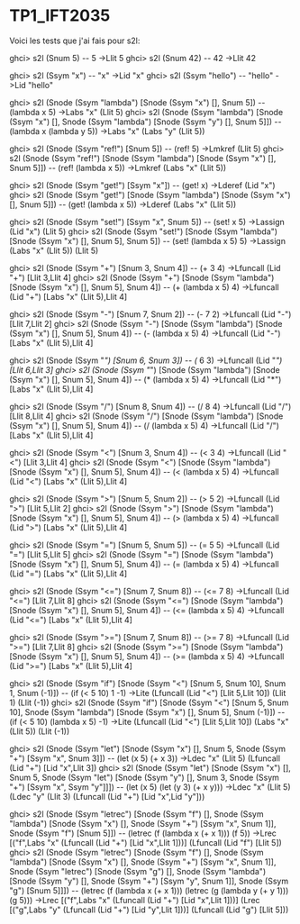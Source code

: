 # TP1_IFT2035

Voici les tests que j'ai fais pour s2l:

ghci> s2l (Snum 5)  -- 5
->Llit 5
ghci> s2l (Snum 42)   -- 42
->Llit 42


ghci> s2l (Ssym "x")    -- "x"
->Lid "x"
ghci> s2l (Ssym "hello")    -- "hello"
->Lid "hello"


ghci> s2l (Snode (Ssym "lambda") [Snode (Ssym "x") [], Snum 5])     -- (lambda x 5)
->Labs "x" (Llit 5)
ghci> s2l (Snode (Ssym "lambda") [Snode (Ssym "x") [], Snode (Ssym "lambda") [Snode (Ssym "y") [], Snum 5]])     -- (lambda x (lambda y 5))
->Labs "x" (Labs "y" (Llit 5))


ghci> s2l (Snode (Ssym "ref!") [Snum 5])     -- (ref! 5)
->Lmkref (Llit 5)
ghci> s2l (Snode (Ssym "ref!") [Snode (Ssym "lambda") [Snode (Ssym "x") [], Snum 5]])     -- (ref! (lambda x 5))
->Lmkref (Labs "x" (Llit 5))


ghci> s2l (Snode (Ssym "get!") [Ssym "x"])   -- (get! x)
->Lderef (Lid "x")
ghci> s2l (Snode (Ssym "get!") [Snode (Ssym "lambda") [Snode (Ssym "x") [], Snum 5]])   -- (get! (lambda x 5))
->Lderef (Labs "x" (Llit 5))


ghci> s2l (Snode (Ssym "set!") [Ssym "x", Snum 5])   -- (set! x 5)
->Lassign (Lid "x") (Llit 5)
ghci> s2l (Snode (Ssym "set!") [Snode (Ssym "lambda") [Snode (Ssym "x") [], Snum 5], Snum 5])   -- (set! (lambda x 5) 5)
->Lassign (Labs "x" (Llit 5)) (Llit 5)

ghci> s2l (Snode (Ssym "+") [Snum 3, Snum 4])   -- (+ 3 4)
->Lfuncall (Lid "+") [Llit 3,Llit 4]
ghci> s2l (Snode (Ssym "+") [Snode (Ssym "lambda") [Snode (Ssym "x") [], Snum 5], Snum 4])   -- (+ (lambda x 5) 4)
->Lfuncall (Lid "+") [Labs "x" (Llit 5),Llit 4]

ghci> s2l (Snode (Ssym "-") [Snum 7, Snum 2])   -- (- 7 2)
->Lfuncall (Lid "-") [Llit 7,Llit 2]
ghci> s2l (Snode (Ssym "-") [Snode (Ssym "lambda") [Snode (Ssym "x") [], Snum 5], Snum 4])   -- (- (lambda x 5) 4)
->Lfuncall (Lid "-") [Labs "x" (Llit 5),Llit 4]


ghci> s2l (Snode (Ssym "*") [Snum 6, Snum 3])   -- (* 6 3)
->Lfuncall (Lid "*") [Llit 6,Llit 3]
ghci> s2l (Snode (Ssym "*") [Snode (Ssym "lambda") [Snode (Ssym "x") [], Snum 5], Snum 4])   -- (* (lambda x 5) 4)
->Lfuncall (Lid "*") [Labs "x" (Llit 5),Llit 4]


ghci> s2l (Snode (Ssym "/") [Snum 8, Snum 4])   -- (/ 8 4)
->Lfuncall (Lid "/") [Llit 8,Llit 4]
ghci> s2l (Snode (Ssym "/") [Snode (Ssym "lambda") [Snode (Ssym "x") [], Snum 5], Snum 4])   -- (/ (lambda x 5) 4)
->Lfuncall (Lid "/") [Labs "x" (Llit 5),Llit 4]

ghci> s2l (Snode (Ssym "<") [Snum 3, Snum 4])   -- (< 3 4)
->Lfuncall (Lid "<") [Llit 3,Llit 4]
ghci> s2l (Snode (Ssym "<") [Snode (Ssym "lambda") [Snode (Ssym "x") [], Snum 5], Snum 4])   -- (< (lambda x 5) 4)
->Lfuncall (Lid "<") [Labs "x" (Llit 5),Llit 4]


ghci> s2l (Snode (Ssym ">") [Snum 5, Snum 2])   -- (> 5 2)
->Lfuncall (Lid ">") [Llit 5,Llit 2]
ghci> s2l (Snode (Ssym ">") [Snode (Ssym "lambda") [Snode (Ssym "x") [], Snum 5], Snum 4])   -- (> (lambda x 5) 4)
->Lfuncall (Lid ">") [Labs "x" (Llit 5),Llit 4]


ghci> s2l (Snode (Ssym "=") [Snum 5, Snum 5])   -- (= 5 5)
->Lfuncall (Lid "=") [Llit 5,Llit 5]
ghci> s2l (Snode (Ssym "=") [Snode (Ssym "lambda") [Snode (Ssym "x") [], Snum 5], Snum 4])   -- (= (lambda x 5) 4)
->Lfuncall (Lid "=") [Labs "x" (Llit 5),Llit 4]


ghci> s2l (Snode (Ssym "<=") [Snum 7, Snum 8])  -- (<= 7 8)
->Lfuncall (Lid "<=") [Llit 7,Llit 8]
ghci> s2l (Snode (Ssym "<=") [Snode (Ssym "lambda") [Snode (Ssym "x") [], Snum 5], Snum 4])  -- (<= (lambda x 5) 4)
->Lfuncall (Lid "<=") [Labs "x" (Llit 5),Llit 4]


ghci> s2l (Snode (Ssym ">=") [Snum 7, Snum 8])  -- (>= 7 8)
->Lfuncall (Lid ">=") [Llit 7,Llit 8]
ghci> s2l (Snode (Ssym ">=") [Snode (Ssym "lambda") [Snode (Ssym "x") [], Snum 5], Snum 4])  -- (>= (lambda x 5) 4)
->Lfuncall (Lid ">=") [Labs "x" (Llit 5),Llit 4]


ghci> s2l (Snode (Ssym "if") [Snode (Ssym "<") [Snum 5, Snum 10], Snum 1, Snum (-1)])   -- (if (< 5 10) 1 -1)
->Lite (Lfuncall (Lid "<") [Llit 5,Llit 10]) (Llit 1) (Llit (-1))
ghci> s2l (Snode (Ssym "if") [Snode (Ssym "<") [Snum 5, Snum 10], Snode (Ssym "lambda") [Snode (Ssym "x") [], Snum 5], Snum (-1)])   -- (if (< 5 10) (lambda x 5) -1)
->Lite (Lfuncall (Lid "<") [Llit 5,Llit 10]) (Labs "x" (Llit 5)) (Llit (-1))


ghci> s2l (Snode (Ssym "let") [Snode (Ssym "x") [], Snum 5, Snode (Ssym "+") [Ssym "x", Snum 3]])   -- (let (x 5) (+ x 3))
->Ldec "x" (Llit 5) (Lfuncall (Lid "+") [Lid "x",Llit 3])
ghci> s2l (Snode (Ssym "let") [Snode (Ssym "x") [], Snum 5, Snode (Ssym "let") [Snode (Ssym "y") [], Snum 3, Snode (Ssym "+") [Ssym "x", Ssym "y"]]])   -- (let (x 5) (let (y 3) (+ x y)))
->Ldec "x" (Llit 5) (Ldec "y" (Llit 3) (Lfuncall (Lid "+") [Lid "x",Lid "y"]))


ghci> s2l (Snode (Ssym "letrec") [Snode (Ssym "f") [], Snode (Ssym "lambda") [Snode (Ssym "x") [], Snode (Ssym "+") [Ssym "x", Snum 1]], Snode (Ssym "f") [Snum 5]])    -- (letrec (f (lambda x (+ x 1))) (f 5))
->Lrec [("f",Labs "x" (Lfuncall (Lid "+") [Lid "x",Llit 1]))] (Lfuncall (Lid "f") [Llit 5])
ghci> s2l (Snode (Ssym "letrec") [Snode (Ssym "f") [], Snode (Ssym "lambda") [Snode (Ssym "x") [], Snode (Ssym "+") [Ssym "x", Snum 1]], Snode (Ssym "letrec") [Snode (Ssym "g") [], Snode (Ssym "lambda") [Snode (Ssym "y") [], Snode (Ssym "+") [Ssym "y", Snum 1]], Snode (Ssym "g") [Snum 5]]])    -- (letrec (f (lambda x (+ x 1))) (letrec (g (lambda y (+ y 1))) (g 5)))
->Lrec [("f",Labs "x" (Lfuncall (Lid "+") [Lid "x",Llit 1]))] (Lrec [("g",Labs "y" (Lfuncall (Lid "+") [Lid "y",Llit 1]))] (Lfuncall (Lid "g") [Llit 5]))
